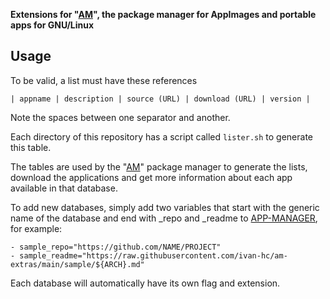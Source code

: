 **Extensions for "[AM](https://github.com/ivan-hc/AM)", the package manager for AppImages and portable apps for GNU/Linux**

## Usage

To be valid, a list must have these references
```
| appname | description | source (URL) | download (URL) | version |
```
Note the spaces between one separator and another.

Each directory of this repository has a script called `lister.sh` to generate this table.

The tables are used by the "[AM](https://github.com/ivan-hc/AM)" package manager to generate the lists, download the applications and get more information about each app available in that database.

To add new databases, simply add two variables that start with the generic name of the database and end with _repo and _readme to [APP-MANAGER](https://github.com/ivan-hc/AM/blob/main/APP-MANAGER), for example:
```
- sample_repo="https://github.com/NAME/PROJECT"
- sample_readme="https://raw.githubusercontent.com/ivan-hc/am-extras/main/sample/${ARCH}.md"
```
Each database will automatically have its own flag and extension.

